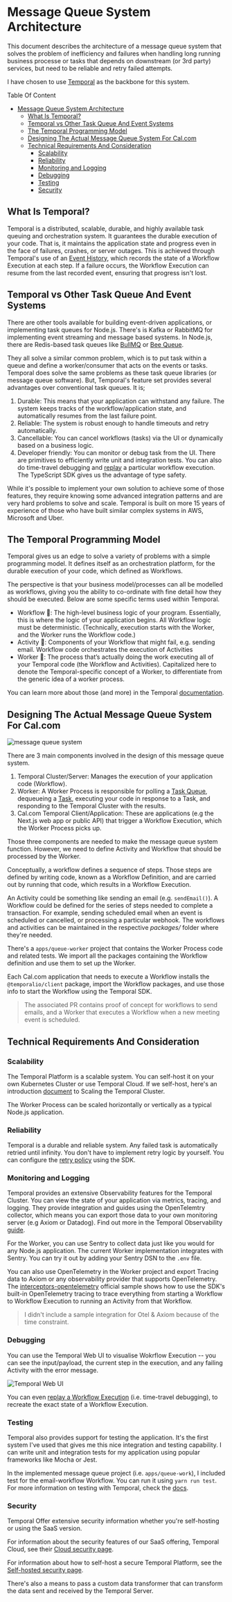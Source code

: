 # Message Queue System Architecture

This document describes the architecture of a message queue system that solves the problem of inefficiency and failures when handling long running business processe or tasks that depends on downstream (or 3rd party) services, but need to be reliable and retry failed attempts.

I have chosen to use [Temporal](https://temporal.io/) as the backbone for this system.

Table Of Content

- [Message Queue System Architecture](#message-queue-system-architecture)
  - [What Is Temporal?](#what-is-temporal)
  - [Temporal vs Other Task Queue And Event Systems](#temporal-vs-other-task-queue-and-event-systems)
  - [The Temporal Programming Model](#the-temporal-programming-model)
  - [Designing The Actual Message Queue System For Cal.com](#designing-the-actual-message-queue-system-for-calcom)
  - [Technical Requirements And Consideration](#technical-requirements-and-consideration)
    - [Scalability](#scalability)
    - [Reliability](#reliability)
    - [Monitoring and Logging](#monitoring-and-logging)
    - [Debugging](#debugging)
    - [Testing](#testing)
    - [Security](#security)

## What Is Temporal?

Temporal is a distributed, scalable, durable, and highly available task queuing and orchestration system. It guarantees the durable execution of your code. That is, it maintains the application state and progress even in the face of failures, crashes, or server outages. This is achieved through Temporal's use of an [Event History](https://docs.temporal.io/workflows#event-history), which records the state of a Workflow Execution at each step. If a failure occurs, the Workflow Execution can resume from the last recorded event, ensuring that progress isn't lost.

## Temporal vs Other Task Queue And Event Systems

There are other tools available for building event-driven applications, or implementing task queues for Node.js. There's is Kafka or RabbitMQ for implementing event streaming and message based systems. In Node.js, there are Redis-based task queues like [BullMQ](https://github.com/taskforcesh/bullmq) or [Bee Queue](https://www.npmjs.com/package/bee-queue).

They all solve a similar common problem, which is to put task within a queue and define a worker/consumer that acts on the events or tasks. Temporal does solve the same problems as these task queue libraries (or message queue software). But, Temporal's feature set provides several advantages over conventional task queues. It is;

1. Durable: This means that your application can withstand any failure. The system keeps tracks of the workflow/application state, and automatically resumes from the last failure point.
2. Reliable: The system is robust enough to handle timeouts and retry automatically.
3. Cancellable: You can cancel workflows (tasks) via the UI or dynamically based on a business logic.
4. Developer friendly: You can monitor or debug task from the UI. There are primitives to efficiently write unit and integration tests. You can also do time-travel debugging and [replay](https://docs.temporal.io/dev-guide/typescript/testing#replay) a particular workflow execution. The TypeScript SDK gives us the advantage of type safety.

While it's possible to implement your own solution to achieve some of those features, they require knowing some advanced integration patterns and are very hard problems to solve and scale. Temporal is built on more 15 years of experience of those who have built similar complex systems in AWS, Microsoft and Uber.

## The Temporal Programming Model

Temporal gives us an edge to solve a variety of problems with a simple programming model. It defines itself as an orchestration platform, for the durable execution of your code, which defined as Workflows.

The perspective is that your business model/processes can all be modelled as workflows, giving you the ability to co-ordinate with fine detail how they should be executed. Below are some specific terms used within Temporal.

- Workflow 📖: The high-level business logic of your program. Essentially, this is where the logic of your application begins. All Workflow logic must be deterministic. (Technically, execution starts with the Worker, and the Worker runs the Workflow code.)
- Activity 💾: Components of your Workflow that might fail, e.g. sending email. Workflow code orchestrates the execution of Activities
- Worker 👷: The process that’s actually doing the work executing all of your Temporal code (the Workflow and Activities). Capitalized here to denote the Temporal-specific concept of a Worker, to differentiate from the generic idea of a worker process.

You can learn more about those (and more) in the Temporal [documentation](https://docs.temporal.io/concepts/).

## Designing The Actual Message Queue System For Cal.com

![message queue system](temporal-platform.png)

There are 3 main components involved in the design of this message queue system.

1. Temporal Cluster/Server: Manages the execution of your application code (Workflow).
2. Worker: A Worker Process is responsible for polling a [Task Queue](https://docs.temporal.io/workers#task-queue), dequeueing a [Task](https://docs.temporal.io/workers#task), executing your code in response to a Task, and responding to the Temporal Cluster with the results.
3. Cal.com Temporal Client/Application: These are applications (e.g the Next.js web app or public API) that trigger a Workflow Execution, which the Worker Process picks up.

Those three components are needed to make the message queue system function. However, we need to define Activity and Workflow that should be processed by the Worker.

Conceptually, a workflow defines a sequence of steps. Those steps are defined by writing code, known as a Workflow Definition, and are carried out by running that code, which results in a Workflow Execution.

An Activity could be something like sending an email (e.g. `sendEmail()`). A Workflow could be defined for the series of steps needed to complete a transaction. For example, sending scheduled email when an event is scheduled or cancelled, or processing a particular webhook. The workflows and activities can be maintained in the respective *packages/* folder where they're needed.  

There's a `apps/queue-worker` project that contains the Worker Process code and related tests. We import all the packages containing the Workflow definition and use them to set up the Worker.

Each Cal.com application that needs to execute a Workflow installs the `@temporalio/client` package, import the Workflow packages, and use those info to start the Workflow using the Temporal SDK.

> The associated PR contains proof of concept for workflows to send emails, and a Worker that executes a Workflow when a new meeting event is scheduled.

## Technical Requirements And Consideration

### Scalability

The Temporal Platform is a scalable system. You can self-host it on your own Kubernetes Cluster or use Temporal Cloud. If we self-host, here's an introduction [document](https://temporal.io/blog/scaling-temporal-the-basics) to Scaling the Temporal Cluster.

The Worker Process can be scaled horizontally or vertically as a typical Node.js application.

### Reliability

Temporal is a durable and reliable system. Any failed task is automatically retried until infinity. You don't have to implement retry logic by yourself. You can configure the [retry policy](https://docs.temporal.io/dev-guide/typescript/features#activity-retries) using the SDK.

### Monitoring and Logging

Temporal provides an extensive Observability features for the Temporal Cluster. You can view the state of your application via metrics, tracing, and logging. They provide integration and guides using the OpenTelemtry collector, which means you can export those data to your own monitoring server (e.g Axiom or Datadog). Find out more in the Temporal Observability [guide](https://docs.temporal.io/dev-guide/typescript/observability).

For the Worker, you can use Sentry to collect data just like you would for any Node.js application. The current Worker implementation integrates with Sentry. You can try it out by adding your Sentry DSN to the `.env` file.

You can also use OpenTelemetry in the Worker project and export Tracing data to Axiom or any observability provider that supports OpenTelemetry. The [interceptors-opentelemetry](https://github.com/temporalio/samples-typescript/tree/main/interceptors-opentelemetry) official sample shows how to use the SDK's built-in OpenTelemetry tracing to trace everything from starting a Workflow to Workflow Execution to running an Activity from that Workflow.

> I didn't include a sample integration for Otel & Axiom because of the time constraint.

### Debugging

You can use the Temporal Web UI to visualise Wokrflow Execution -- you can see the input/payload, the current step in the execution, and any failing Activity with the error message.

![Temporal Web UI](temporal-web-ui.png)

You can even [replay a Workflow Execution](https://docs.temporal.io/dev-guide/typescript/testing#replay) (i.e. time-travel debugging), to recreate the exact state of a Workflow Execution.

### Testing

Temporal also provides support for testing the application. It's the first system I've used that gives me this nice integration and testing capability. I can write unit and integration tests for my application using popular frameworks like Mocha or Jest.

In the implemented message queue project (i.e. `apps/queue-work`), I included test for the email-workflow Workflow. You can run it using `yarn run test`. For more information on testing with Temporal, check the [docs](https://docs.temporal.io/dev-guide/typescript/testing).

### Security

Temporal Offer extensive security information whether you're self-hosting or using the SaaS version.

For information about the security features of our SaaS offering, Temporal Cloud, see their [Cloud security page](https://docs.temporal.io/cloud/security).

For information about how to self-host a secure Temporal Platform, see the [Self-hosted security page](https://docs.temporal.io/self-hosted-guide/security).

There's also a means to pass a custom data transformer that can transform the data sent and received by the Temporal Server.
